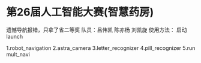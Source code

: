 # 第26届人工智能大赛(智慧药房)
遗憾导航报错，只拿了省二等奖
队员：吕伟凯 陈亦杨 刘凯旋
使用方法： 启动launch

1.robot_navigation 2.astra_camera 3.letter_recognizer 4.pill_recognizer 5.run mult_navi
